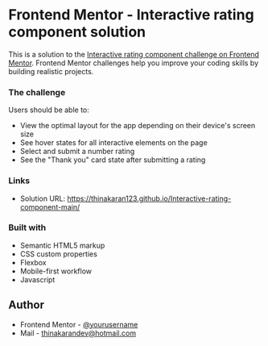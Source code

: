 # Frontend Mentor - Interactive rating component solution

This is a solution to the [Interactive rating component challenge on Frontend Mentor](https://www.frontendmentor.io/challenges/interactive-rating-component-koxpeBUmI). Frontend Mentor challenges help you improve your coding skills by building realistic projects.

### The challenge

Users should be able to:

- View the optimal layout for the app depending on their device's screen size
- See hover states for all interactive elements on the page
- Select and submit a number rating
- See the "Thank you" card state after submitting a rating

### Links

- Solution URL: https://thinakaran123.github.io/Interactive-rating-component-main/

### Built with

- Semantic HTML5 markup
- CSS custom properties
- Flexbox
- Mobile-first workflow
- Javascript

## Author

- Frontend Mentor - [@yourusername](https://www.frontendmentor.io/profile/yourusername)
- Mail - thinakarandev@hotmail.com
